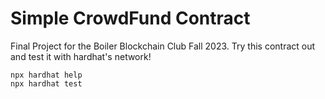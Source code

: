 # Simple CrowdFund Contract
Final Project for the Boiler Blockchain Club Fall 2023.
Try this contract out and test it with hardhat's network!

```shell
npx hardhat help
npx hardhat test
```
